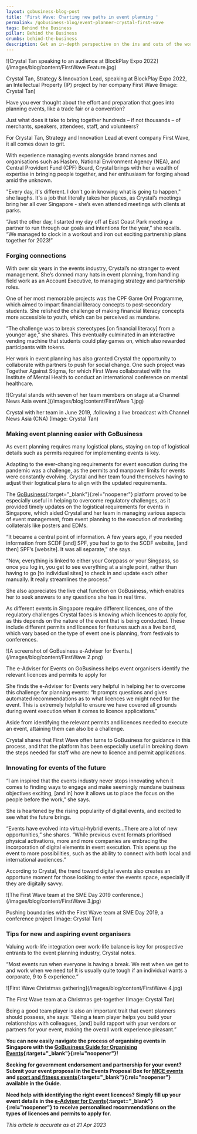 ```yaml
---
layout: gobusiness-blog-post
title: 'First Wave: Charting new paths in event planning '
permalink: /gobusiness-blog/event-planner-crystal-first-wave
tags: Behind the Business
pillar: Behind the Business
crumbs: behind-the-business
description: Get an in-depth perspective on the ins and outs of the world of events.
---
```


![Crystal Tan speaking to an audience at BlockPlay Expo 2022](/images/blog/content/FirstWave Feature.jpg)
<figcaption>Crystal Tan, Strategy & Innovation Lead, speaking at BlockPlay Expo 2022, an Intellectual Property (IP) project by her company First Wave (Image: Crystal Tan)</figcaption>

Have you ever thought about the effort and preparation that goes into planning events, like a trade fair or a convention? 

Just what does it take to bring together hundreds – if not thousands – of merchants, speakers, attendees, staff, and volunteers? 

For Crystal Tan, Strategy and Innovation Lead at event company First Wave, it all comes down to grit.

With experience managing events alongside brand names and organisations such as Hasbro, National Environment Agency (NEA), and Central Provident Fund (CPF) Board, Crystal brings with her a wealth of expertise in bringing people together, and her enthusiasm for forging ahead amid the unknown.

"Every day, it's different. I don't go in knowing what is going to happen," she laughs. It's a job that literally takes her places, as Crystal’s meetings bring her all over Singapore - she’s even attended meetings with clients at parks. 

“Just the other day, I started my day off at East Coast Park meeting a partner to run through our goals and intentions for the year,” she recalls. “We managed to clock in a workout and iron out exciting partnership plans together for 2023!” 


### Forging connections

With over six years in the events industry, Crystal’s no stranger to event management. She’s donned many hats in event planning, from handling field work as an Account Executive, to managing strategy and partnership roles.  

One of her most memorable projects was the CPF Game On! Programme, which aimed to impart financial literacy concepts to post-secondary students. She relished the challenge of making financial literacy concepts more accessible to youth, which can be perceived as mundane. 

“The challenge was to break stereotypes [on financial literacy] from a younger age,” she shares. This eventually culminated in an interactive vending machine that students could play games on, which also rewarded participants with tokens.

Her work in event planning has also granted Crystal the opportunity to collaborate with partners to push for social change. One such project was Together Against Stigma, for which First Wave collaborated with the Institute of Mental Health to conduct an international conference on mental healthcare.

![Crystal stands with seven of her team members on stage at a Channel News Asia event.](/images/blog/content/FirstWave 1.jpg)
<figcaption>Crystal with her team in June 2019, .following a live broadcast with Channel News Asia (CNA) (Image: Crystal Tan)</figcaption>

### Making event planning easier with GoBusiness

As event planning requires many logistical plans, staying on top of logistical details such as permits required for implementing events is key. 

Adapting to the ever-changing requirements for event execution during the pandemic was a challenge, as the permits and manpower limits for events were constantly evolving. Crystal and her team found themselves having to adjust their logistical plans to align with the updated requirements. 

The [GoBusiness](http://www.gobusiness.gov.sg){:target="_blank"}{:rel="noopener"} platform proved to be especially useful in helping to overcome regulatory challenges, as it provided timely updates on the logistical requirements for events in Singapore, which aided Crystal and her team in managing various aspects of event management, from event planning to the execution of marketing collaterals like posters and EDMs.  

“It became a central point of information. A few years ago, if you needed information from SCDF [and] SPF, you had to go to the SCDF website, [and then] SPF’s [website]. It was all separate,” she says.

“Now, everything is linked to either your Corppass or your Singpass, so once you log in, you get to see everything at a single point, rather than having to go [to individual sites] to check in and update each other manually. It really streamlines the process.”

She also appreciates the live chat function on GoBusiness, which enables her to seek answers to any questions she has in real time. 

As different events in Singapore require different licences, one of the regulatory challenges Crystal faces is knowing which licences to apply for, as this depends on the nature of the event that is being conducted. These include different permits and licences for features such as a live band, which vary based on the type of event one is planning, from festivals to conferences.

![A screenshot of GoBusiness e-Adviser for Events.](/images/blog/content/FirstWave 2.png)
<figcaption>The e-Adviser for Events on GoBusiness helps event organisers identify the relevant licences and permits to apply for</figcaption>

She finds the e-Adviser for Events very helpful in helping her to overcome this challenge for planning events: “It prompts questions and gives automated recommendations as to what licences we might need for the event. This is extremely helpful to ensure we have covered all grounds during event execution when it comes to licence applications.” 

Aside from identifying the relevant permits and licences needed to execute an event, attaining them can also be a challenge.

Crystal shares that First Wave often turns to GoBusiness for guidance in this process, and that the platform has been especially useful in breaking down the steps needed for staff who are new to licence and permit applications. 

### Innovating for events of the future 

“I am inspired that the events industry never stops innovating when it comes to finding ways to engage and make seemingly mundane business objectives exciting, [and in] how it allows us to place the focus on the people before the work,” she says. 

She is heartened by the rising popularity of digital events, and excited to see what the future brings.

“Events have evolved into virtual-hybrid events…There are a lot of new opportunities,” she shares. “While previous event formats prioritised physical activations, more and more companies are embracing the incorporation of digital elements in event execution. This opens up the event to more possibilities, such as the ability to connect with both local and international audiences.”  

According to Crystal, the trend toward digital events also creates an opportune moment for those looking to enter the events space, especially if they are digitally savvy. 

![The First Wave team at the SME Day 2019 conference.](/images/blog/content/FirstWave 3.jpg)
<figcaption>Pushing boundaries with the First Wave team at SME Day 2019, a conference project (Image: Crystal Tan)</figcaption>

### Tips for new and aspiring event organisers

Valuing work-life integration over work-life balance is key for prospective entrants to the event planning industry, Crystal notes. 

“Most events run when everyone is having a break. We rest when we get to and work when we need to! It is usually quite tough if an individual wants a corporate, 9 to 5 experience.”

![First Wave Christmas gathering](/images/blog/content/FirstWave 4.jpg)
<figcaption>The First Wave team at a Christmas get-together (Image: Crystal Tan)</figcaption>

Being a good team player is also an important trait that event planners should possess, she says: “Being a team player helps you build your relationships with colleagues, [and] build rapport with your vendors or partners for your event, making the overall work experience pleasant.”

**You can now easily navigate the process of organising events in Singapore with the  [GoBusiness Guide for Organising Events](/gobiz-guides/guide-for-organising-events?src=eservices){:target="_blank"}{:rel="noopener"}!**

**Seeking for government endorsement and partnership for your event? Submit your event proposal in the Events Proposal Box for [MICE events](https://form.gov.sg/630c5cf62c1e910013aa7d28) and [sport and fitness events](https://form.gov.sg/630c5ccd0386aa0012c8def8){:target="_blank"}{:rel="noopener"} available in the Guide.**

**Need help with identifying the right event licences? Simply fill up your event details in the [e-Adviser for Events](https://eadviser.gobusiness.gov.sg/events/){:target="_blank"}{:rel="noopener"} to receive personalised  recommendations on the types of licences and permits to apply for.**

<em> This article is accurate as at 21 Apr 2023</em>

